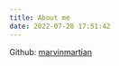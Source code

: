 ```yaml
---
title: About me
date: 2022-07-28 17:51:42
---
```


Github: [marvinmartian](https://github.com/marvinmartian)


